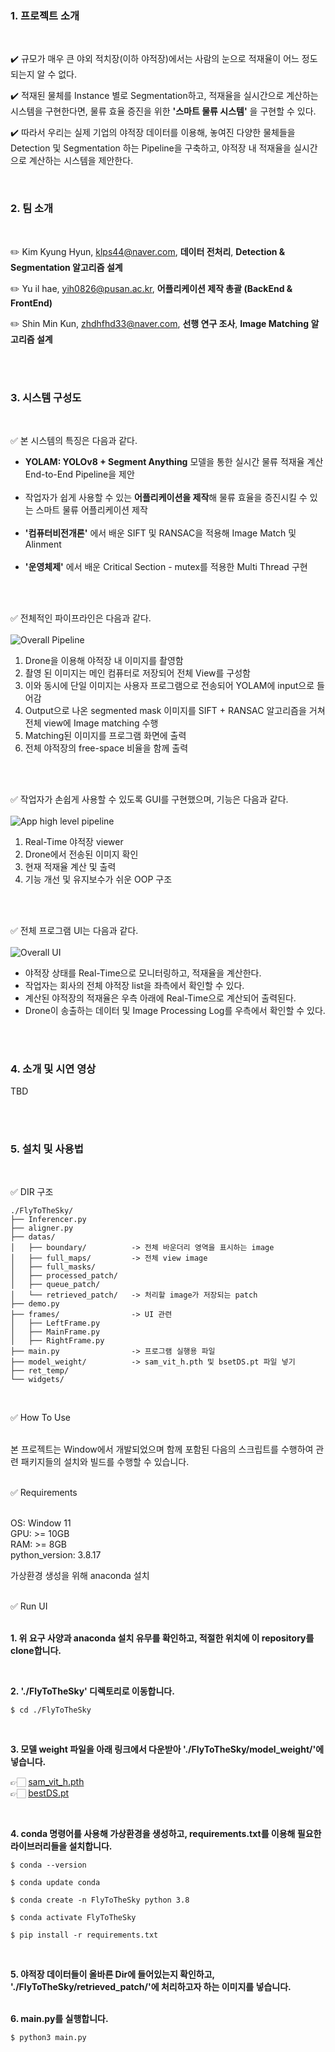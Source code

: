 ### 1. 프로젝트 소개
<br>

✔️ 규모가 매우 큰 야외 적치장(이하 야적장)에서는 사람의 눈으로 적재율이 어느 정도 되는지 알 수 없다.<br>

✔️ 적재된 물체를 Instance 별로 Segmentation하고, 적재율을 실시간으로 계산하는 시스템을 구현한다면, 물류 효율 증진을 위한 **'스마트 물류 시스템'** 을 구현할 수 있다.<br>

✔️ 따라서 우리는 실제 기업의 야적장 데이터를 이용해, 놓여진 다양한 물체들을 Detection 및 Segmentation 하는 Pipeline을 구축하고, 야적장 내 적재율을 실시간으로 계산하는 시스템을 제안한다.<br>


<br>

### 2. 팀 소개
<br>

✏️ Kim Kyung Hyun, klps44@naver.com, **데이터 전처리**, **Detection & Segmentation 알고리즘 설계**

✏️ Yu il hae, yih0826@pusan.ac.kr, **어플리케이션 제작 총괄 (BackEnd & FrontEnd)**

✏️ Shin Min Kun, zhdhfhd33@naver.com, **선행 연구 조사**, **Image Matching 알고리즘 설계**

<br><br>
### 3. 시스템 구성도

<br>

✅ 본 시스템의 특징은 다음과 같다.
- **YOLAM: YOLOv8 + Segment Anything** 모델을 통한 실시간 물류 적재율 계산 End-to-End Pipeline을 제안<br><br>
- 작업자가 쉽게 사용할 수 있는 **어플리케이션을 제작**해 물류 효율을 증진시킬 수 있는 스마트 물류 어플리케이션 제작<br><br>
- **'컴퓨터비전개론'** 에서 배운 SIFT 및 RANSAC을 적용해 Image Match 및 Alinment<br><br>
- **'운영체제'** 에서 배운 Critical Section - mutex를 적용한 Multi Thread 구현<br><br>

<br>

✅ 전체적인 파이프라인은 다음과 같다.<br><br>
![Overall Pipeline](assets/Overall_Pipeline.png)

1.	Drone을 이용해 야적장 내 이미지를 촬영함<br>
2.	촬영 된 이미지는 메인 컴퓨터로 저장되어 전체 View를 구성함<br>
3.	이와 동시에 단일 이미지는 사용자 프로그램으로 전송되어 YOLAM에 input으로 들어감<br>
4.	Output으로 나온 segmented mask 이미지를 SIFT + RANSAC 알고리즘을 거쳐 전체 view에 Image matching 수행<br>
5.	Matching된 이미지를 프로그램 화면에 출력<br>
6.	전체 야적장의 free-space 비율을 함께 출력<br><br>

<br>

✅ 작업자가 손쉽게 사용할 수 있도록 GUI를 구현했으며, 기능은 다음과 같다.<br><br>
![App high level pipeline](assets/App_high_level_pipeline.png)

1. Real-Time 야적장 viewer<br>
2. Drone에서 전송된 이미지 확인<br>
3. 현재 적재율 계산 및 출력<br>
4. 기능 개선 및 유지보수가 쉬운 OOP 구조<br><br>

   
<br>

✅ 전체 프로그램 UI는 다음과 같다.<br><br>
![Overall UI](assets/Overall_UI.png)

- 야적장 상태를 Real-Time으로 모니터링하고, 적재율을 계산한다.
- 작업자는 회사의 전체 야적장 list을 좌측에서 확인할 수 있다.
- 계산된 야적장의 적재율은 우측 아래에 Real-Time으로 계산되어 출력된다.
- Drone이 송출하는 데이터 및 Image Processing Log를 우측에서 확인할 수 있다.


<br><br>
### 4. 소개 및 시연 영상

TBD

<br><br>
### 5. 설치 및 사용법

<br>

✅ DIR 구조 <br>

```
./FlyToTheSky/
├── Inferencer.py
├── aligner.py
├── datas/
│   ├── boundary/          -> 전체 바운더리 영역을 표시하는 image
│   ├── full_maps/         -> 전체 view image
│   ├── full_masks/        
│   ├── processed_patch/   
│   ├── queue_patch/       
│   └── retrieved_patch/   -> 처리할 image가 저장되는 patch
├── demo.py
├── frames/                -> UI 관련
│   ├── LeftFrame.py
│   ├── MainFrame.py
│   ├── RightFrame.py
├── main.py                -> 프로그램 실행용 파일
├── model_weight/          -> sam_vit_h.pth 및 bsetDS.pt 파일 넣기
├── ret_temp/
└── widgets/
```

<br>

✅ How To Use <br><br>

본 프로젝트는 Window에서 개발되었으며 함께 포함된 다음의 스크립트를 수행하여 
관련 패키지들의 설치와 빌드를 수행할 수 있습니다.<br><br>

✅ Requirements <br><br>

OS: Window 11 <br>
GPU: >= 10GB <br>
RAM: >= 8GB <br>
python_version: 3.8.17 <br>

가상환경 생성을 위해 anaconda 설치 <br><br>

✅ Run UI <br><br>

**1. 위 요구 사양과 anaconda 설치 유무를 확인하고, 적절한 위치에 이 repository를 clone합니다. <br>**

<br>

**2. './FlyToTheSky' 디렉토리로 이동합니다. <br>**

```
$ cd ./FlyToTheSky
```

<br>

**3. 모델 weight 파일을 아래 링크에서 다운받아 './FlyToTheSky/model_weight/'에 넣습니다. <br>**

👉🏻 [sam_vit_h.pth](https://drive.google.com/file/d/1kHD2y0Bvon7lGwngKNc-AvWx4l9zSX4c/view?usp=sharing)<br>
👉🏻 [bestDS.pt](https://drive.google.com/file/d/13CTmXYHcu1wL1K5m6uoO2XWCZm9XJk3I/view?usp=sharing)

<br>

**4. conda 명령어를 사용해 가상환경을 생성하고, requirements.txt를 이용해 필요한 라이브러리들을 설치합니다. <br>**

```
$ conda --version

$ conda update conda

$ conda create -n FlyToTheSky python 3.8

$ conda activate FlyToTheSky

$ pip install -r requirements.txt
```

<br>

**5. 야적장 데이터들이 올바른 Dir에 들어있는지 확인하고, './FlyToTheSky/retrieved_patch/'에 처리하고자 하는 이미지를 넣습니다. <br><br>**


**6. main.py를 실행합니다. <br>**

```
$ python3 main.py
```


